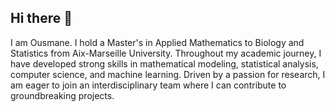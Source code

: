 ## Hi there 👋
I am Ousmane. I hold a Master's in Applied Mathematics to Biology and Statistics from Aix-Marseille University. Throughout my academic
 journey, I have developed strong skills in mathematical modeling, statistical analysis, computer science, and machine
 learning. Driven by a passion for research, I am eager to join an interdisciplinary team where I can contribute to
 groundbreaking projects.

